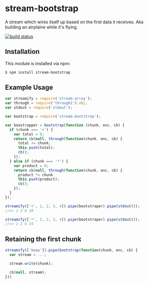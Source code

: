 # stream-bootstrap

A stream which wires itself up based on the first data it receives. Aka building an airplaine while it's flying.

[![build status](https://secure.travis-ci.org/allain/node-stream-bootstrap.png)](http://travis-ci.org/allain/node-stream-bootstrap)

## Installation

This module is installed via npm:

``` bash
$ npm install stream-bootstrap
```

## Example Usage

``` js
var streamify = require('stream-array');
var through = require('through2').obj;
var stdout = require('stdout');

var bootstrap = require('stream-bootstrap');

var boostrapper = bootstrap(function (chunk, enc, cb) {
  if (chunk === '+') {
    var total = 0;
    return cb(null, through(function(chunk, enc, cb) {
      total += chunk;
      this.push(total);
      cb();
    });
  } else if (chunk === '*') {
    var product = 0;
    return cb(null, through(function(chunk, enc, cb) {
      product *= chunk
      this.push(product);
      cb();
    });
  }
});

streamify(['+', 1, 2, 3, 4]).pipe(bootstraper).pipe(stdout());
//=> 1 3 6 10

streamify(['*', 1, 2, 3, 4]).pipe(bootstraper).pipe(stdout());
//=> 1 2 6 24
```

## Retaining the first chunk
```js
streamify(['keep']).pipe(bootstrap(function(chunk, enc, cb) {
  var stream = ...;

  stream.write(chunk);

  cb(null, stream);
}))
```
